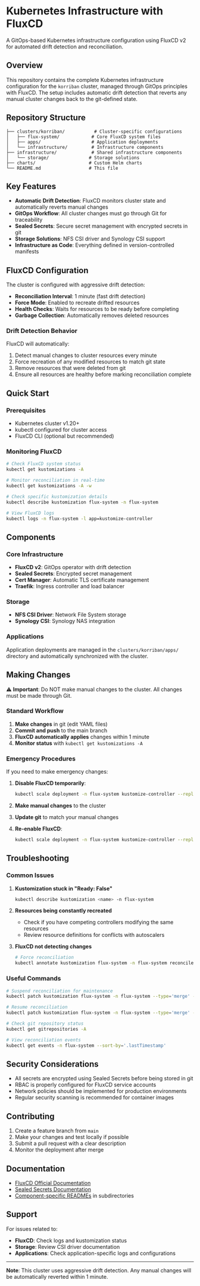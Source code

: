# Kubernetes Infrastructure with FluxCD

A GitOps-based Kubernetes infrastructure configuration using FluxCD v2 for automated drift detection and reconciliation.

## Overview

This repository contains the complete Kubernetes infrastructure configuration for the `korriban` cluster, managed through GitOps principles with FluxCD. The setup includes automatic drift detection that reverts any manual cluster changes back to the git-defined state.

## Repository Structure

```
├── clusters/korriban/           # Cluster-specific configurations
│   ├── flux-system/            # Core FluxCD system files
│   ├── apps/                   # Application deployments
│   └── infrastructure/         # Infrastructure components
├── infrastructure/             # Shared infrastructure components
│   └── storage/               # Storage solutions
├── charts/                    # Custom Helm charts
└── README.md                  # This file
```

## Key Features

- **Automatic Drift Detection**: FluxCD monitors cluster state and automatically reverts manual changes
- **GitOps Workflow**: All cluster changes must go through Git for traceability
- **Sealed Secrets**: Secure secret management with encrypted secrets in git
- **Storage Solutions**: NFS CSI driver and Synology CSI support
- **Infrastructure as Code**: Everything defined in version-controlled manifests

## FluxCD Configuration

The cluster is configured with aggressive drift detection:

- **Reconciliation Interval**: 1 minute (fast drift detection)
- **Force Mode**: Enabled to recreate drifted resources
- **Health Checks**: Waits for resources to be ready before completing
- **Garbage Collection**: Automatically removes deleted resources

### Drift Detection Behavior

FluxCD will automatically:

1. Detect manual changes to cluster resources every minute
2. Force recreation of any modified resources to match git state
3. Remove resources that were deleted from git
4. Ensure all resources are healthy before marking reconciliation complete

## Quick Start

### Prerequisites

- Kubernetes cluster v1.20+
- kubectl configured for cluster access
- FluxCD CLI (optional but recommended)

### Monitoring FluxCD

```bash
# Check FluxCD system status
kubectl get kustomizations -A

# Monitor reconciliation in real-time
kubectl get kustomizations -A -w

# Check specific kustomization details
kubectl describe kustomization flux-system -n flux-system

# View FluxCD logs
kubectl logs -n flux-system -l app=kustomize-controller
```

## Components

### Core Infrastructure

- **FluxCD v2**: GitOps operator with drift detection
- **Sealed Secrets**: Encrypted secret management
- **Cert Manager**: Automatic TLS certificate management
- **Traefik**: Ingress controller and load balancer

### Storage

- **NFS CSI Driver**: Network File System storage
- **Synology CSI**: Synology NAS integration

### Applications

Application deployments are managed in the `clusters/korriban/apps/` directory and automatically synchronized with the cluster.

## Making Changes

⚠️ **Important**: Do NOT make manual changes to the cluster. All changes must be made through Git.

### Standard Workflow

1. **Make changes** in git (edit YAML files)
2. **Commit and push** to the main branch
3. **FluxCD automatically applies** changes within 1 minute
4. **Monitor status** with `kubectl get kustomizations -A`

### Emergency Procedures

If you need to make emergency changes:

1. **Disable FluxCD temporarily**:

   ```bash
   kubectl scale deployment -n flux-system kustomize-controller --replicas=0
   ```

2. **Make manual changes** to the cluster

3. **Update git** to match your manual changes

4. **Re-enable FluxCD**:
   ```bash
   kubectl scale deployment -n flux-system kustomize-controller --replicas=1
   ```

## Troubleshooting

### Common Issues

1. **Kustomization stuck in "Ready: False"**

   ```bash
   kubectl describe kustomization <name> -n flux-system
   ```

2. **Resources being constantly recreated**
   - Check if you have competing controllers modifying the same resources
   - Review resource definitions for conflicts with autoscalers

3. **FluxCD not detecting changes**
   ```bash
   # Force reconciliation
   kubectl annotate kustomization flux-system -n flux-system reconcile.fluxcd.io/requestedAt="$(date +%s)"
   ```

### Useful Commands

```bash
# Suspend reconciliation for maintenance
kubectl patch kustomization flux-system -n flux-system --type='merge' -p='{"spec":{"suspend":true}}'

# Resume reconciliation
kubectl patch kustomization flux-system -n flux-system --type='merge' -p='{"spec":{"suspend":false}}'

# Check git repository status
kubectl get gitrepositories -A

# View reconciliation events
kubectl get events -n flux-system --sort-by='.lastTimestamp'
```

## Security Considerations

- All secrets are encrypted using Sealed Secrets before being stored in git
- RBAC is properly configured for FluxCD service accounts
- Network policies should be implemented for production environments
- Regular security scanning is recommended for container images

## Contributing

1. Create a feature branch from `main`
2. Make your changes and test locally if possible
3. Submit a pull request with a clear description
4. Monitor the deployment after merge

## Documentation

- [FluxCD Official Documentation](https://fluxcd.io/docs/)
- [Sealed Secrets Documentation](https://sealed-secrets.netlify.app/)
- [Component-specific READMEs](./clusters/korriban/) in subdirectories

## Support

For issues related to:

- **FluxCD**: Check logs and kustomization status
- **Storage**: Review CSI driver documentation
- **Applications**: Check application-specific logs and configurations

---

**Note**: This cluster uses aggressive drift detection. Any manual changes will be automatically reverted within 1 minute.

